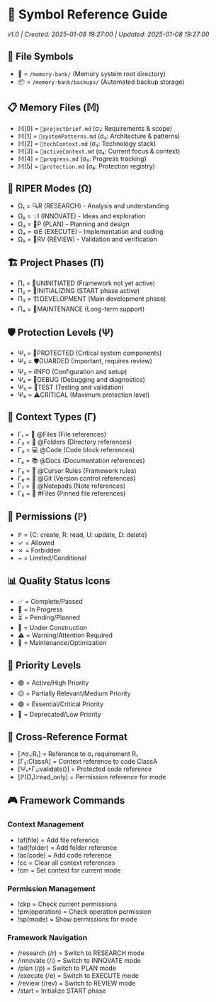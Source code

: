 # 🔣 Symbol Reference Guide

_v1.0 | Created: 2025-01-08 19:27:00 | Updated: 2025-01-08 19:27:00_

## 📁 File Symbols

- 📂 = `/memory-bank/` (Memory system root directory)
- 📦 = `/memory-bank/backups/` (Automated backup storage)

## 📋 Memory Files (𝕄)

- 𝕄[0] = `📂projectbrief.md` (σ₁: Requirements & scope)
- 𝕄[1] = `📂systemPatterns.md` (σ₂: Architecture & patterns)
- 𝕄[2] = `📂techContext.md` (σ₃: Technology stack)
- 𝕄[3] = `📂activeContext.md` (σ₄: Current focus & context)
- 𝕄[4] = `📂progress.md` (σ₅: Progress tracking)
- 𝕄[5] = `📂protection.md` (σ₆: Protection registry)

## 🔄 RIPER Modes (Ω)

- Ω₁ = 🔍R (RESEARCH) - Analysis and understanding
- Ω₂ = 💡I (INNOVATE) - Ideas and exploration
- Ω₃ = 📝P (PLAN) - Planning and design
- Ω₄ = ⚙️E (EXECUTE) - Implementation and coding
- Ω₅ = 🔎RV (REVIEW) - Validation and verification

## 🏗️ Project Phases (Π)

- Π₁ = 🌱UNINITIATED (Framework not yet active)
- Π₂ = 🚧INITIALIZING (START phase active)
- Π₃ = 🏗️DEVELOPMENT (Main development phase)
- Π₄ = 🔧MAINTENANCE (Long-term support)

## 🛡️ Protection Levels (Ψ)

- Ψ₁ = 🔐PROTECTED (Critical system components)
- Ψ₂ = 🛡️GUARDED (Important, requires review)
- Ψ₃ = ℹ️INFO (Configuration and setup)
- Ψ₄ = 🐞DEBUG (Debugging and diagnostics)
- Ψ₅ = 🧪TEST (Testing and validation)
- Ψ₆ = ⚠️CRITICAL (Maximum protection level)

## 📎 Context Types (Γ)

- Γ₁ = 📄 @Files (File references)
- Γ₂ = 📁 @Folders (Directory references)
- Γ₃ = 💻 @Code (Code block references)
- Γ₄ = 📚 @Docs (Documentation references)
- Γ₅ = 📏 @Cursor Rules (Framework rules)
- Γ₆ = 🔄 @Git (Version control references)
- Γ₇ = 📝 @Notepads (Note references)
- Γ₈ = 📌 #Files (Pinned file references)

## 🔐 Permissions (ℙ)

- ℙ = {C: create, R: read, U: update, D: delete}
- ✓ = Allowed
- ✗ = Forbidden
- ~ = Limited/Conditional

## 📊 Quality Status Icons

- ✅ = Complete/Passed
- 🔄 = In Progress
- ⏳ = Pending/Planned
- 🚧 = Under Construction
- ⚠️ = Warning/Attention Required
- 🔧 = Maintenance/Optimization

## 🎯 Priority Levels

- 🟢 = Active/High Priority
- 🟡 = Partially Relevant/Medium Priority
- 🟣 = Essential/Critical Priority
- 🔴 = Deprecated/Low Priority

## 🔗 Cross-Reference Format

- [↗️σ₁:R₁] = Reference to σ₁ requirement R₁
- [Γ₃:ClassA] = Context reference to code ClassA
- [Ψ₁+Γ₃:validate()] = Protected code reference
- [ℙ(Ω₁):read_only] = Permission reference for mode

## 🎮 Framework Commands

### Context Management

- !af(file) = Add file reference
- !ad(folder) = Add folder reference
- !ac(code) = Add code reference
- !cc = Clear all context references
- !cm = Set context for current mode

### Permission Management

- !ckp = Check current permissions
- !pm(operation) = Check operation permission
- !sp(mode) = Show permissions for mode

### Framework Navigation

- /research (/r) = Switch to RESEARCH mode
- /innovate (/i) = Switch to INNOVATE mode
- /plan (/p) = Switch to PLAN mode
- /execute (/e) = Switch to EXECUTE mode
- /review (/rev) = Switch to REVIEW mode
- /start = Initialize START phase
